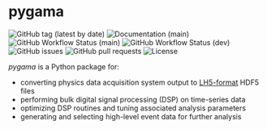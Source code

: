 # pygama

![GitHub tag (latest by date)](https://img.shields.io/github/v/tag/legend-exp/pygama?logo=git)
![Documentation (main)](https://img.shields.io/badge/documentation-online-purple?logo=readthedocs&link=https%3A%2F%2Flegend-exp.github.io%2Fpygama)
![GitHub Workflow Status (main)](https://img.shields.io/github/workflow/status/legend-exp/pygama/pygama/main?label=main%20branch&logo=github)
![GitHub Workflow Status (dev)](https://img.shields.io/github/workflow/status/legend-exp/pygama/pygama/dev?label=dev%20branch&logo=github)
![GitHub issues](https://img.shields.io/github/issues/legend-exp/pygama?logo=github)
![GitHub pull requests](https://img.shields.io/github/issues-pr/legend-exp/pygama?logo=github)
![License](https://img.shields.io/github/license/legend-exp/pygama)

*pygama* is a Python package for:

* converting physics data acquisition system output to [LH5-format](https://github.com/legend-exp/legend-data-format-specs) HDF5 files
* performing bulk digital signal processing (DSP) on time-series data
* optimizing DSP routines and tuning associated analysis parameters
* generating and selecting high-level event data for further analysis

